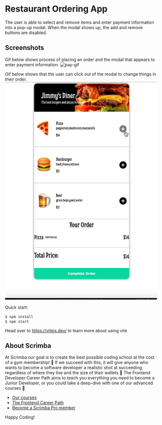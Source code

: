 # Restaurant Ordering App

The user is able to select and remove items and enter payment information into a pop-up modal. When the modal shows up, the add and remove buttons are disabled.

## Screenshots

Gif below shows process of placing an order and the modal that appears to enter payment information.
![pay-gif](/images/pay-gif.gif)

Gif below shows that the user can click out of the modal to change things in their order.
![click-out-modal](/images/click-out-modal.gif)

Quick start:

```
$ npm install
$ npm start
```

Head over to https://vitejs.dev/ to learn more about using vite

## About Scrimba

At Scrimba our goal is to create the best possible coding school at the cost of a gym membership! 💜
If we succeed with this, it will give anyone who wants to become a software developer a realistic shot at succeeding, regardless of where they live and the size of their wallets 🎉
The Frontend Developer Career Path aims to teach you everything you need to become a Junior Developer, or you could take a deep-dive with one of our advanced courses 🚀

- [Our courses](https://scrimba.com/allcourses)
- [The Frontend Career Path](https://scrimba.com/learn/frontend)
- [Become a Scrimba Pro member](https://scrimba.com/pricing)

Happy Coding!
